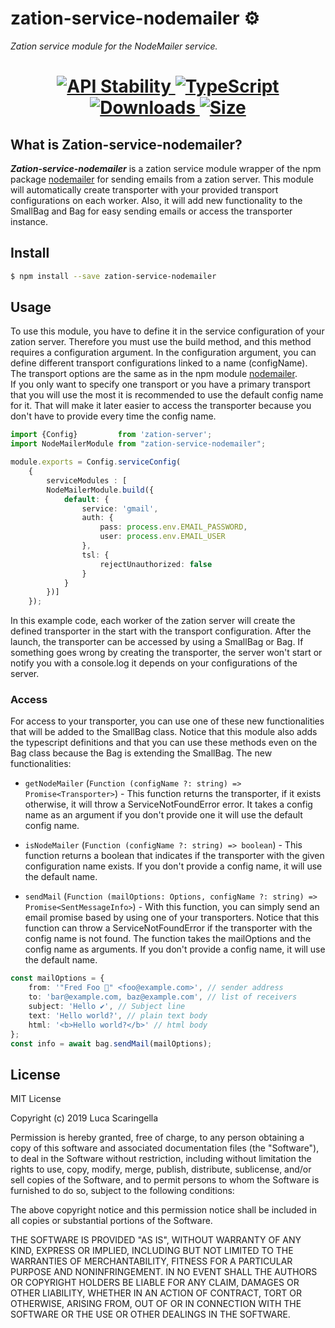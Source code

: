 # zation-service-nodemailer ⚙️
*Zation service module for the NodeMailer service.*
<h1 align="center">  
  <!-- Stability -->
  <a href="https://nodejs.org/api/documentation.html#documentation_stability_index">
    <img src="https://img.shields.io/badge/stability-stable-brightgreen.svg" alt="API Stability"/>
  </a>
  <!-- TypeScript -->
  <a href="http://typescriptlang.org">
    <img src="https://img.shields.io/badge/%3C%2F%3E-typescript-blue.svg" alt="TypeScript"/>
  </a>    
  <!-- Downloads -->
  <a href="https://npmjs.org/package/zation-service-mysql">
    <img src="https://img.shields.io/npm/dm/zation-service-mysql.svg" alt="Downloads"/>
  </a> 
  <!-- Size -->
  <a href="https://npmjs.org/package/zation-service-mysql">
      <img src="https://img.shields.io/bundlephobia/min/zation-service-mysql.svg" alt="Size"/>
  </a>  
</h1>

## What is Zation-service-nodemailer?
***Zation-service-nodemailer*** is a zation service module wrapper of the npm package [nodemailer](https://www.npmjs.com/package/nodemailer) for sending emails from a zation server.
This module will automatically create transporter with your provided transport configurations on each worker. 
Also, it will add new functionality to the SmallBag and Bag for easy sending emails or access the transporter instance.

## Install

```bash
$ npm install --save zation-service-nodemailer
```

## Usage

To use this module, you have to define it in the service configuration of your zation server. 
Therefore you must use the build method, and this method requires a configuration argument. 
In the configuration argument, you can define different transport configurations linked to a name (configName). 
The transport options are the same as in the npm module [nodemailer](https://www.npmjs.com/package/nodemailer).  
If you only want to specify one transport or 
you have a primary transport that you will use the most it is recommended to use the default config name for it.
That will make it later easier to access the transporter because you don't have to provide every time the config name.

```typescript
import {Config}         from 'zation-server';
import NodeMailerModule from "zation-service-nodemailer";

module.exports = Config.serviceConfig(
    { 
        serviceModules : [
        NodeMailerModule.build({
            default: {
                service: 'gmail',
                auth: {
                    pass: process.env.EMAIL_PASSWORD,
                    user: process.env.EMAIL_USER
                },
                tsl: {
                    rejectUnauthorized: false
                }
            }
        })]
    });
```
In this example code, each worker of the zation server will create the defined transporter in the start with the transport configuration.
After the launch, the transporter can be accessed by using a SmallBag or Bag. 
If something goes wrong by creating the transporter, the server won't start or notify you with a console.log it depends on your configurations of the server.

### Access 
For access to your transporter, you can use one of these new functionalities that will be added to the SmallBag class. 
Notice that this module also adds the typescript definitions and 
that you can use these methods even on the Bag class because the Bag is extending the SmallBag.
The new functionalities:

* `getNodeMailer` (`Function (configName ?: string) => Promise<Transporter>`) - This function returns the transporter, if it exists otherwise, it will throw a ServiceNotFoundError error. 
It takes a config name as an argument if you don't provide one it will use the default config name. 
                                
* `isNodeMailer` (`Function (configName ?: string) => boolean`) - This function returns a boolean that indicates if the transporter with the given configuration name exists. 
If you don't provide a config name, it will use the default name.

* `sendMail` (`Function (mailOptions: Options, configName ?: string) => Promise<SentMessageInfo>`) - With this function, you can simply send an email promise based by using one of your transporters.
Notice that this function can throw a ServiceNotFoundError if the transporter with the config name is not found.
The function takes the mailOptions and the config name as arguments.
If you don't provide a config name, it will use the default name.
```typescript
const mailOptions = {
    from: '"Fred Foo 👻" <foo@example.com>', // sender address
    to: 'bar@example.com, baz@example.com', // list of receivers
    subject: 'Hello ✔', // Subject line
    text: 'Hello world?', // plain text body
    html: '<b>Hello world?</b>' // html body
};
const info = await bag.sendMail(mailOptions);
```

## License

MIT License

Copyright (c) 2019 Luca Scaringella

Permission is hereby granted, free of charge, to any person obtaining a copy
of this software and associated documentation files (the "Software"), to deal
in the Software without restriction, including without limitation the rights
to use, copy, modify, merge, publish, distribute, sublicense, and/or sell
copies of the Software, and to permit persons to whom the Software is
furnished to do so, subject to the following conditions:

The above copyright notice and this permission notice shall be included in all
copies or substantial portions of the Software.

THE SOFTWARE IS PROVIDED "AS IS", WITHOUT WARRANTY OF ANY KIND, EXPRESS OR
IMPLIED, INCLUDING BUT NOT LIMITED TO THE WARRANTIES OF MERCHANTABILITY,
FITNESS FOR A PARTICULAR PURPOSE AND NONINFRINGEMENT. IN NO EVENT SHALL THE
AUTHORS OR COPYRIGHT HOLDERS BE LIABLE FOR ANY CLAIM, DAMAGES OR OTHER
LIABILITY, WHETHER IN AN ACTION OF CONTRACT, TORT OR OTHERWISE, ARISING FROM,
OUT OF OR IN CONNECTION WITH THE SOFTWARE OR THE USE OR OTHER DEALINGS IN THE
SOFTWARE.                                                  
